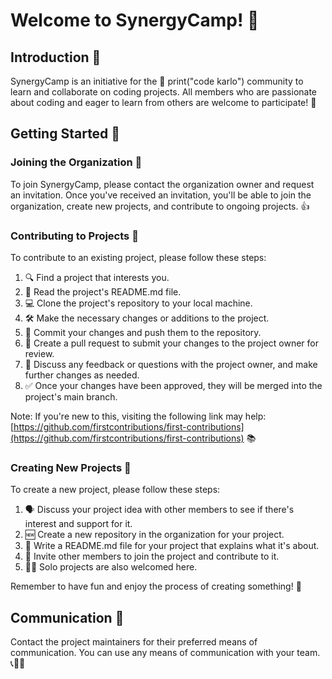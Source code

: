 # Welcome to SynergyCamp! 👋

## Introduction 🚀

SynergyCamp is an initiative for the 📝 print("code karlo") community to learn and collaborate on coding projects. All members who are passionate about coding and eager to learn from others are welcome to participate! 🤝

## Getting Started 🏁

### Joining the Organization 🤝

To join SynergyCamp, please contact the organization owner and request an invitation. Once you've received an invitation, you'll be able to join the organization, create new projects, and contribute to ongoing projects. 👍

### Contributing to Projects 🤝

To contribute to an existing project, please follow these steps:

1.  🔍 Find a project that interests you.
2.  📖 Read the project's README.md file.
3.  💻 Clone the project's repository to your local machine.
4.  🛠️ Make the necessary changes or additions to the project.
5.  💾 Commit your changes and push them to the repository.
6.  📧 Create a pull request to submit your changes to the project owner for review.
7.  💬 Discuss any feedback or questions with the project owner, and make further changes as needed.
8.  ✅ Once your changes have been approved, they will be merged into the project's main branch.

Note: If you're new to this, visiting the following link may help: [https://github.com/firstcontributions/first-contributions](https://github.com/firstcontributions/first-contributions) 📚

### Creating New Projects 🚀

To create a new project, please follow these steps:

1.  🗣️ Discuss your project idea with other members to see if there's interest and support for it.
2.  🆕 Create a new repository in the organization for your project.
3.  📝 Write a README.md file for your project that explains what it's about.
4.  🤝 Invite other members to join the project and contribute to it.
5.  🧑‍💻 Solo projects are also welcomed here.

Remember to have fun and enjoy the process of creating something! 🎉

## Communication 💬

Contact the project maintainers for their preferred means of communication. You can use any means of communication with your team. 📞📧📱
